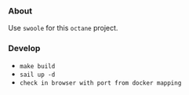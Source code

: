### About

Use `swoole` for this `octane` project.

### Develop

* `make build`
* `sail up -d`
* `check in browser with port from docker mapping`
